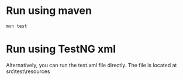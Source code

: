 # Run using maven
```console
mvn test
```
# Run using TestNG xml
Alternatively, you can run the test.xml file directly. The file is located at src\test\resources
